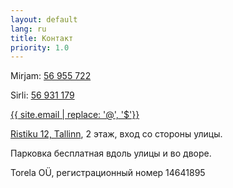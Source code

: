 ```yaml
---
layout: default
lang: ru
title: Контакт
priority: 1.0
---
```


Mirjam: [56 955 722](tel:+37256955722)

Sirli: [56 931 179](tel:+37256931179)

[{{ site.email | replace: '@', '$'}}](mailto)

[Ristiku 12, Tallinn](https://goo.gl/maps/7bTMkBvk7YN2), 2 этаж, вход со стороны улицы.

Парковка бесплатная вдоль улицы и во дворе.

Torela OÜ, регистрационный номер 14641895